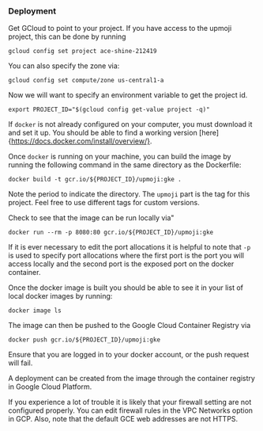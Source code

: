 ### Deployment
 Get GCloud to point to your project. If you have access to the upmoji project, this can be done by running
 ```
 gcloud config set project ace-shine-212419
 ```

 You can also specify the zone via:
 ```
 gcloud config set compute/zone us-central1-a
 ```

 Now we will want to specify an environment variable to get the project id.
 ```
 export PROJECT_ID="$(gcloud config get-value project -q)"
 ```

If `docker` is not already configured on your computer, you must download it and set it up. You should be able to find a working version [here]{https://docs.docker.com/install/overview/}.

Once `docker` is running on your machine, you can build the image by running the following command in the same directory as the Dockerfile:
```
docker build -t gcr.io/${PROJECT_ID}/upmoji:gke .
```
Note the period to indicate the directory. The `upmoji` part is the tag for this project. Feel free to use different tags for custom versions.

Check to see that the image can be run locally via"
```
docker run --rm -p 8080:80 gcr.io/${PROJECT_ID}/upmoji:gke
```
If it is ever necessary to edit the port allocations it is helpful to note that `-p` is used to specify port allocations where the first port is the port you will access locally and the second port is the exposed port on the docker container.

Once the docker image is built you should be able to see it in your list of local docker images by running:
```
docker image ls
```

The image can then be pushed to the Google Cloud Container Registry via
```
docker push gcr.io/${PROJECT_ID}/upmoji:gke
```

Ensure that you are logged in to your docker account, or the push request will fail.

A deployment can be created from the image through the container registry in Google Cloud Platform.

If you experience a lot of trouble it is likely that your firewall setting are not configured properly. You can edit firewall rules in the VPC Networks option in GCP. Also, note that the default GCE web addresses are not HTTPS.
